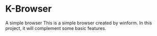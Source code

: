 # K-Browser
A simple browser
This is a simple browser created by winform. In this project, it will complement some basic features.
